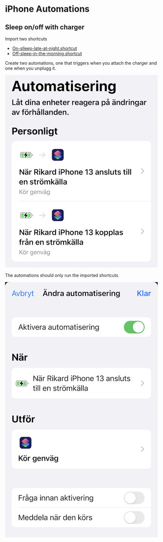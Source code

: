 # iPhone Automations

## Sleep on/off with charger
Import two shortcuts
* [On-slleep-late-at-night.shortcut](./On-sleep-late-at-night.shortcut?raw=true)
* [Off-sleep-in-the-morning.shortcut](./Off-sleep-in-the-morning.shortcut?raw=true)

Create two automations, one that triggers when you attach the charger and one when you unplugg it.

![list](./automations-list.png?raw=true)


The automations should only run the imported shortcuts

![example](./automations-example.png?raw=true)

